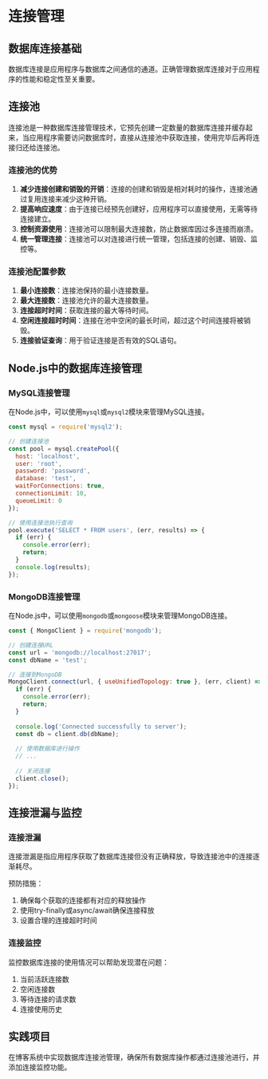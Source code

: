 # 连接管理

## 数据库连接基础

数据库连接是应用程序与数据库之间通信的通道。正确管理数据库连接对于应用程序的性能和稳定性至关重要。

## 连接池

连接池是一种数据库连接管理技术，它预先创建一定数量的数据库连接并缓存起来，当应用程序需要访问数据库时，直接从连接池中获取连接，使用完毕后再将连接归还给连接池。

### 连接池的优势

1. **减少连接创建和销毁的开销**：连接的创建和销毁是相对耗时的操作，连接池通过复用连接来减少这种开销。
2. **提高响应速度**：由于连接已经预先创建好，应用程序可以直接使用，无需等待连接建立。
3. **控制资源使用**：连接池可以限制最大连接数，防止数据库因过多连接而崩溃。
4. **统一管理连接**：连接池可以对连接进行统一管理，包括连接的创建、销毁、监控等。

### 连接池配置参数

1. **最小连接数**：连接池保持的最小连接数量。
2. **最大连接数**：连接池允许的最大连接数量。
3. **连接超时时间**：获取连接的最大等待时间。
4. **空闲连接超时时间**：连接在池中空闲的最长时间，超过这个时间连接将被销毁。
5. **连接验证查询**：用于验证连接是否有效的SQL语句。

## Node.js中的数据库连接管理

### MySQL连接管理

在Node.js中，可以使用`mysql`或`mysql2`模块来管理MySQL连接。

```javascript
const mysql = require('mysql2');

// 创建连接池
const pool = mysql.createPool({
  host: 'localhost',
  user: 'root',
  password: 'password',
  database: 'test',
  waitForConnections: true,
  connectionLimit: 10,
  queueLimit: 0
});

// 使用连接池执行查询
pool.execute('SELECT * FROM users', (err, results) => {
  if (err) {
    console.error(err);
    return;
  }
  console.log(results);
});
```

### MongoDB连接管理

在Node.js中，可以使用`mongodb`或`mongoose`模块来管理MongoDB连接。

```javascript
const { MongoClient } = require('mongodb');

// 创建连接URL
const url = 'mongodb://localhost:27017';
const dbName = 'test';

// 连接到MongoDB
MongoClient.connect(url, { useUnifiedTopology: true }, (err, client) => {
  if (err) {
    console.error(err);
    return;
  }
  
  console.log('Connected successfully to server');
  const db = client.db(dbName);
  
  // 使用数据库进行操作
  // ...
  
  // 关闭连接
  client.close();
});
```

## 连接泄漏与监控

### 连接泄漏

连接泄漏是指应用程序获取了数据库连接但没有正确释放，导致连接池中的连接逐渐耗尽。

预防措施：

1. 确保每个获取的连接都有对应的释放操作
2. 使用try-finally或async/await确保连接释放
3. 设置合理的连接超时时间

### 连接监控

监控数据库连接的使用情况可以帮助发现潜在问题：

1. 当前活跃连接数
2. 空闲连接数
3. 等待连接的请求数
4. 连接使用历史

## 实践项目

在博客系统中实现数据库连接池管理，确保所有数据库操作都通过连接池进行，并添加连接监控功能。
